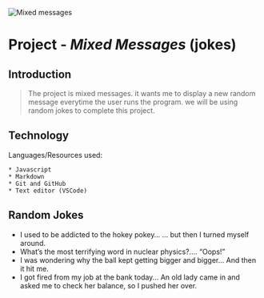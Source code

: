 ![Mixed messages](D:\Projects\Mixed-Messages\images\Mixed-Messages2.jpg)

# __Project - *Mixed Messages*__ (jokes) 

## **Introduction**
>The project is mixed messages. it wants me to display a new random message everytime the user runs the program. we will be using random jokes to complete this project.

## __Technology__
Languages/Resources used:

    * Javascript
    * Markdown
    * Git and GitHub
    * Text editor (VSCode)


## Random Jokes
* I used to be addicted to the hokey pokey…
… but then I turned myself around.
* What’s the most terrifying word in nuclear physics?....
“Oops!”
* I was wondering why the ball kept getting bigger and bigger…
And then it hit me.
* I got fired from my job at the bank today...
An old lady came in and asked me to check her balance, so I pushed her over.
